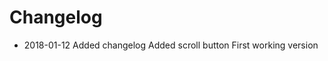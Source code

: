 # Changelog

* 2018-01-12 Added changelog
             Added scroll button
             First working version
